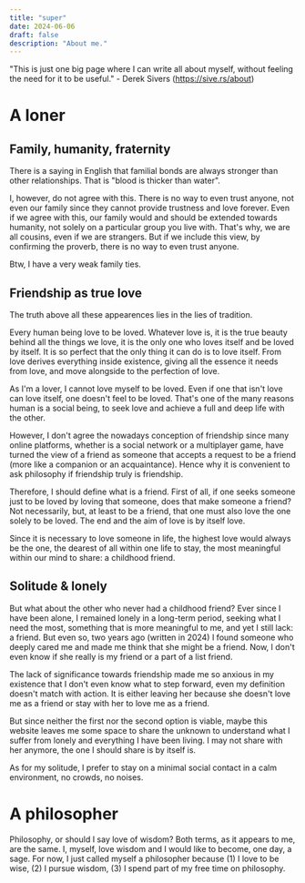 ```yaml
---
title: "super"
date: 2024-06-06
draft: false
description: "About me."
---
```


"This is just one big page where I can write all about myself, without feeling the need for it to be useful." - Derek Sivers (https://sive.rs/about)

# A loner
## Family, humanity, fraternity
There is a saying in English that familial bonds are always stronger than other relationships. That is "blood is thicker than water".

I, however, do not agree with this. There is no way to even trust anyone, not even our family since they cannot provide trustness and love forever. Even if we agree with this, our family would and should be extended towards humanity, not solely on a particular group you live with. That's why, we are all cousins, even if we are strangers. But if we include this view, by confirming the proverb, there is no way to even trust anyone.

Btw, I have a very weak family ties.

## Friendship as true love
The truth above all these appearences lies in the lies of tradition.

Every human being love to be loved. Whatever love is, it is the true beauty behind all the things we love, it is the only one who loves itself and be loved by itself. It is so perfect that the only thing it can do is to love itself. From love derives everything inside existence, giving all the essence it needs from love, and move alongside to the perfection of love.

As I'm a lover, I cannot love myself to be loved. Even if one that isn't love can love itself, one doesn't feel to be loved. That's one of the many reasons human is a social being, to seek love and achieve a full and deep life with the other.

However, I don't agree the nowadays conception of friendship since  many online platforms, whether is a social network or a multiplayer game, have turned the view of a friend as someone that accepts a request to be a friend (more like a companion or an acquaintance). Hence why it is convenient to ask philosophy if friendship truly is friendship.

Therefore, I should define what is a friend. First of all, if one seeks someone just to be loved by loving that someone, does that make someone a friend? Not necessarily, but, at least to be a friend, that one must also love the one solely to be loved. The end and the aim of love is by itself love.

Since it is necessary to love someone in life, the highest love would always be the one, the dearest of all within one life to stay, the most meaningful within our mind to share: a childhood friend.

## Solitude & lonely
But what about the other who never had a childhood friend? Ever since I have been alone, I remained lonely in a long-term period, seeking what I need the most, something that is more meaningful to me, and yet I still lack: a friend. But even so, two years ago (written in 2024) I found someone who deeply cared me and made me think that she might be a friend. Now, I don't even know if she really is my friend or a part of a list friend.

The lack of significance towards friendship made me so anxious in my existence that I don't even know what to step forward, even my definition doesn't match with action. It is either leaving her because she doesn't love me as a friend or stay with her to love me as a friend.

But since neither the first nor the second option is viable, maybe this website leaves me some space to share the unknown to understand what I suffer from lonely and everything I have been living. I may not share with her anymore, the one I should share is by itself is.

As for my solitude, I prefer to stay on a minimal social contact in a calm environment, no crowds, no noises. 

# A philosopher
Philosophy, or should I say love of wisdom? Both terms, as it appears to me, are the same.
I, myself, love wisdom and I would like to become, one day, a sage. 
For now, I just called myself a philosopher because (1) I love to be wise, (2) I pursue wisdom, (3) I spend part of my free time on philosophy.